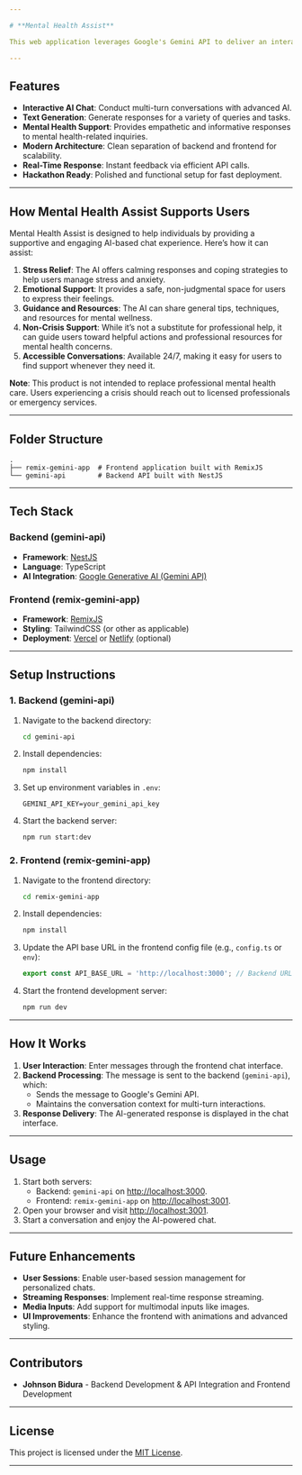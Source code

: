 ```yaml
---

# **Mental Health Assist**

This web application leverages Google's Gemini API to deliver an interactive, AI-powered chat experience. The project is structured with a **NestJS API backend** (`gemini-api`) and a **RemixJS frontend** (`remix-gemini-app`), making it an excellent showcase for hackathons or innovative AI-based solutions.

---
```


## **Features**

- **Interactive AI Chat**: Conduct multi-turn conversations with advanced AI.
- **Text Generation**: Generate responses for a variety of queries and tasks.
- **Mental Health Support**: Provides empathetic and informative responses to mental health-related inquiries.
- **Modern Architecture**: Clean separation of backend and frontend for scalability.
- **Real-Time Response**: Instant feedback via efficient API calls.
- **Hackathon Ready**: Polished and functional setup for fast deployment.

---

## **How Mental Health Assist Supports Users**

Mental Health Assist is designed to help individuals by providing a supportive and engaging AI-based chat experience. Here’s how it can assist:

1. **Stress Relief**: The AI offers calming responses and coping strategies to help users manage stress and anxiety.
2. **Emotional Support**: It provides a safe, non-judgmental space for users to express their feelings.
3. **Guidance and Resources**: The AI can share general tips, techniques, and resources for mental wellness.
4. **Non-Crisis Support**: While it’s not a substitute for professional help, it can guide users toward helpful actions and professional resources for mental health concerns.
5. **Accessible Conversations**: Available 24/7, making it easy for users to find support whenever they need it.

**Note**: This product is not intended to replace professional mental health care. Users experiencing a crisis should reach out to licensed professionals or emergency services.

---

## **Folder Structure**

```plaintext
.
├── remix-gemini-app  # Frontend application built with RemixJS
└── gemini-api        # Backend API built with NestJS
```

---

## **Tech Stack**

### **Backend (gemini-api)**
- **Framework**: [NestJS](https://nestjs.com/)
- **Language**: TypeScript
- **AI Integration**: [Google Generative AI (Gemini API)](https://developers.google.com/)

### **Frontend (remix-gemini-app)**
- **Framework**: [RemixJS](https://remix.run/)
- **Styling**: TailwindCSS (or other as applicable)
- **Deployment**: [Vercel](https://vercel.com/) or [Netlify](https://www.netlify.com/) (optional)

---

## **Setup Instructions**

### **1. Backend (gemini-api)**

1. Navigate to the backend directory:
   ```bash
   cd gemini-api
   ```

2. Install dependencies:
   ```bash
   npm install
   ```

3. Set up environment variables in `.env`:
   ```env
   GEMINI_API_KEY=your_gemini_api_key
   ```

4. Start the backend server:
   ```bash
   npm run start:dev
   ```

### **2. Frontend (remix-gemini-app)**

1. Navigate to the frontend directory:
   ```bash
   cd remix-gemini-app
   ```

2. Install dependencies:
   ```bash
   npm install
   ```

3. Update the API base URL in the frontend config file (e.g., `config.ts` or `env`):
   ```javascript
   export const API_BASE_URL = 'http://localhost:3000'; // Backend URL
   ```

4. Start the frontend development server:
   ```bash
   npm run dev
   ```

---

## **How It Works**

1. **User Interaction**: Enter messages through the frontend chat interface.
2. **Backend Processing**: The message is sent to the backend (`gemini-api`), which:
   - Sends the message to Google's Gemini API.
   - Maintains the conversation context for multi-turn interactions.
3. **Response Delivery**: The AI-generated response is displayed in the chat interface.

---

## **Usage**

1. Start both servers:
   - Backend: `gemini-api` on [http://localhost:3000](http://localhost:3000).
   - Frontend: `remix-gemini-app` on [http://localhost:3001](http://localhost:3001).
2. Open your browser and visit [http://localhost:3001](http://localhost:3001).
3. Start a conversation and enjoy the AI-powered chat.

---

## **Future Enhancements**
- **User Sessions**: Enable user-based session management for personalized chats.
- **Streaming Responses**: Implement real-time response streaming.
- **Media Inputs**: Add support for multimodal inputs like images.
- **UI Improvements**: Enhance the frontend with animations and advanced styling.

---

## **Contributors**

- **Johnson Bidura** - Backend Development & API Integration and Frontend Development

---

## **License**

This project is licensed under the [MIT License](LICENSE).

--- 
